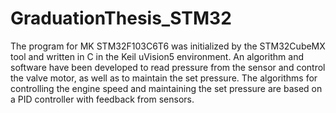 # GraduationThesis_STM32
The program for MK STM32F103C6T6 was initialized by the STM32CubeMX tool and written in C in the Keil uVision5 environment. An algorithm and software have been developed to read pressure from the sensor and control the valve motor, as well as to maintain the set pressure. The algorithms for controlling the engine speed and maintaining the set pressure are based on a PID controller with feedback from sensors.
